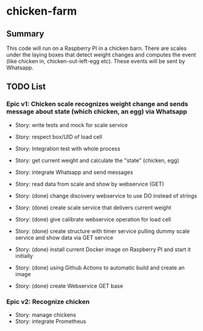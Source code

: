 # chicken-farm

## Summary

This code will run on a Raspberry PI in a chicken barn. There are scales under the laying boxes that detect weight changes and computes the event (like chicken in, chicken-out-left-egg etc). These events will be sent by Whatsapp.

## TODO List

### Epic v1: Chicken scale recognizes weight change and sends message about state (which chicken, an egg) via Whatsapp

* Story: write tests and mock for scale service
* Story: respect box/UID of load cell
* Story: Integration test with whole process

* Story: get current weight and calculate the "state" (chicken, egg)
* Story: integrate Whatsapp and send messages
* Story: read data from scale and show by webservice (GET)


* Story: (done) change discovery webservice to use DO instead of strings
* Story: (done) create scale service that delivers current weight
* Story: (done) give calibrate webservice operation for load cell
* Story: (done) create structure with timer service pulling dummy scale service and show data via GET service
* Story: (done) install current Docker image on Raspberry PI and start it initially
* Story: (done) using Github Actions to automatic build and create an image
* Story: (done) create Webservice GET base


### Epic v2: Recognize chicken
* Story: manage chickens
* Story: integrate Prometheus
